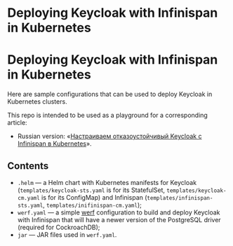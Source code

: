 # Deploying Keycloak with Infinispan in Kubernetes
# Deploying Keycloak with Infinispan in Kubernetes

Here are sample configurations that can be used to deploy Keycloak in Kubernetes clusters.

This repo is intended to be used as a playground for a corresponding article:

* Russian version: «[Настраиваем отказоустойчивый Keycloak с Infinispan в Kubernetes](https://habr.com/ru/company/flant/blog/567626/)».

## Contents

* `.helm` — a Helm chart with Kubernetes manifests for Keycloak (`templates/keycloak-sts.yaml`
  is for its StatefulSet, `templates/keycloak-cm.yaml` is for its ConfigMap) and Infinispan
  (`templates/infinispan-sts.yaml`, `templates/inifinispan-cm.yaml`);
* `werf.yaml` — a simple [werf](https://werf.io/) configuration to build and deploy Keycloak
  with Infinispan that will have a newer version of the PostgreSQL driver
  (required for CockroachDB);
* `jar` — JAR files used in `werf.yaml`.
